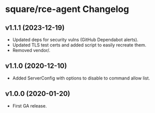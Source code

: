 # square/rce-agent Changelog

## v1.1.1 (2023-12-19)

* Updated deps for security vulns (GitHub Dependabot alerts).
* Updated TLS test certs and added script to easily recreate them.
* Removed vendor/.

## v1.1.0 (2020-12-10)

* Added ServerConfig with options to disable to command allow list.

## v1.0.0 (2020-01-20)

* First GA release.
